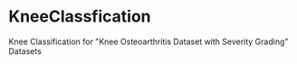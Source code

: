 # KneeClassfication
Knee Classification for "Knee Osteoarthritis Dataset with Severity Grading" Datasets
